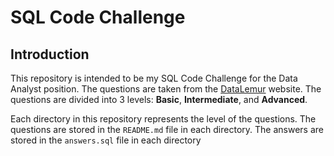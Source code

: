 # SQL Code Challenge

## Introduction

This repository is intended to be my SQL Code Challenge for the Data Analyst position. The questions are taken from the [DataLemur](https://datalemur.com) website. The questions are divided into 3 levels: **Basic**, **Intermediate**, and **Advanced**.

Each directory in this repository represents the level of the questions. The questions are stored in the `README.md` file in each directory. The answers are stored in the `answers.sql` file in each directory

